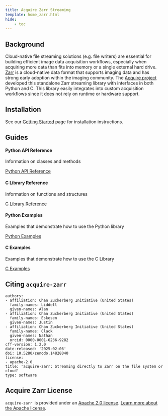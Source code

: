 ```yaml
---
title: Acquire Zarr Streaming
template: home_zarr.html
hide:
    - toc
---
```


## Background

Cloud-native file streaming solutions (e.g. file writers) are essential for building efficient image data acquisition
workflows, especially when acquiring more data than fits into memory or a single external hard drive.
[Zarr](https://zarr-specs.readthedocs.io/en/latest/specs.html) is a cloud-native data format that supports imaging data
and has strong early adoption within the imaging community. The [Acquire project](https://github.com/acquire-project) developed
this standalone Zarr streaming library with interfaces in both Python and C. This library easily integrates into custom
acquisition workflows since it does not rely on runtime or hardware support.

## Installation

See our [Getting Started](get_started.md) page for installation instructions.

## Guides

<div class="cards">
    <div class="card">
        <h4>Python API Reference</h4>
        <p>Information on classes and methods</p>
        <a href="api_reference/zarr_api" class="button">Python API Reference</a>
    </div>
    <div class="card">
        <h4>C Library Reference</h4>
        <p>Information on functions and structures</p>
        <a href="api_reference/c_api" class="button">C Library Reference</a>
    </div>
    <div class="card">
        <h4>Python Examples</h4>
        <p>Examples that demonstrate how to use the Python library</p>
        <a href="examples/python_examples" class="button">Python Examples</a>
    </div>
    <div class="card">
        <h4>C Examples</h4>
        <p>Examples that demonstrate how to use the C Library</p>
        <a href="examples/c_examples" class="button">C Examples</a>
    </div>
</div>

## Citing `acquire-zarr`

~~~
authors:
- affiliation: Chan Zuckerberg Initiative (United States)
  family-names: Liddell
  given-names: Alan
- affiliation: Chan Zuckerberg Initiative (United States)
  family-names: Eskesen
  given-names: Justin
- affiliation: Chan Zuckerberg Initiative (United States)
  family-names: Clack
  given-names: Nathan
  orcid: 0000-0001-6236-9282
cff-version: 1.2.0
date-released: '2025-02-06'
doi: 10.5280/zenodo.14828040
license:
- apache-2.0
title: 'acquire-zarr: Streaming directly to Zarr on the file system or cloud'
type: software
~~~

## Acquire Zarr License

`acquire-zarr `is provided under an [Apache 2.0 license](https://github.com/acquire-project/acquire-zarr/blob/main/LICENSE).
[Learn more about the Apache license](https://www.apache.org/licenses/LICENSE-2.0).
